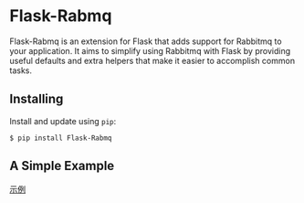 # Flask-Rabmq

Flask-Rabmq is an extension for Flask that adds support for Rabbitmq to your application.
It aims to simplify using Rabbitmq with Flask by providing useful defaults and extra helpers
that make it easier to accomplish common tasks.


## Installing

Install and update using `pip`:

```
$ pip install Flask-Rabmq
```


## A Simple Example
[示例](example/hello.py)

